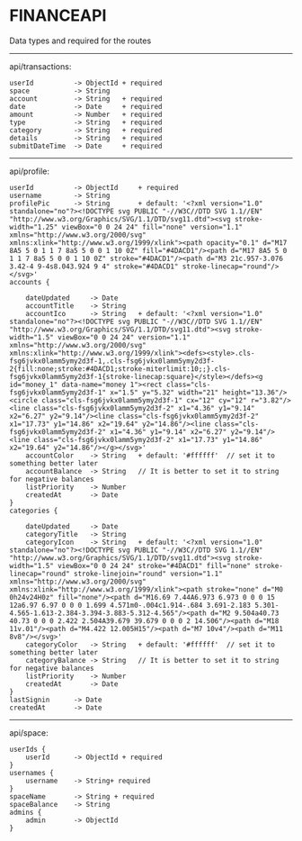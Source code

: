 # FINANCEAPI

Data types and required for the routes

----------------------------------
api/transactions: 

    userId          -> ObjectId + required
    space           -> String 
    account         -> String   + required
    date            -> Date     + required
    amount          -> Number   + required
    type            -> String   + required
    category        -> String   + required
    details         -> String   + required
    submitDateTime  -> Date     + required

----------------------------------
api/profile:

    userId          -> ObjectId     + required
    username        -> String
    profilePic      -> String       + default: '<?xml version="1.0" standalone="no"?><!DOCTYPE svg PUBLIC "-//W3C//DTD SVG 1.1//EN" "http://www.w3.org/Graphics/SVG/1.1/DTD/svg11.dtd"><svg stroke-width="1.25" viewBox="0 0 24 24" fill="none" version="1.1" xmlns="http://www.w3.org/2000/svg" xmlns:xlink="http://www.w3.org/1999/xlink"><path opacity="0.1" d="M17 8A5 5 0 1 1 7 8a5 5 0 0 1 10 0Z" fill="#4DACD1"/><path d="M17 8A5 5 0 1 1 7 8a5 5 0 0 1 10 0Z" stroke="#4DACD1"/><path d="M3 21c.957-3.076 3.42-4 9-4s8.043.924 9 4" stroke="#4DACD1" stroke-linecap="round"/></svg>'
    accounts {
        
        dateUpdated     -> Date
        accountTitle    -> String
        accountIco      -> String   + default: '<?xml version="1.0" standalone="no"?><!DOCTYPE svg PUBLIC "-//W3C//DTD SVG 1.1//EN" "http://www.w3.org/Graphics/SVG/1.1/DTD/svg11.dtd"><svg stroke-width="1.5" viewBox="0 0 24 24" version="1.1" xmlns="http://www.w3.org/2000/svg" xmlns:xlink="http://www.w3.org/1999/xlink"><defs><style>.cls-fsg6jvkx0lamm5ymy2d3f-1,.cls-fsg6jvkx0lamm5ymy2d3f-2{fill:none;stroke:#4DACD1;stroke-miterlimit:10;;}.cls-fsg6jvkx0lamm5ymy2d3f-1{stroke-linecap:square}</style></defs><g id="money_1" data-name="money 1"><rect class="cls-fsg6jvkx0lamm5ymy2d3f-1" x="1.5" y="5.32" width="21" height="13.36"/><circle class="cls-fsg6jvkx0lamm5ymy2d3f-1" cx="12" cy="12" r="3.82"/><line class="cls-fsg6jvkx0lamm5ymy2d3f-2" x1="4.36" y1="9.14" x2="6.27" y2="9.14"/><line class="cls-fsg6jvkx0lamm5ymy2d3f-2" x1="17.73" y1="14.86" x2="19.64" y2="14.86"/><line class="cls-fsg6jvkx0lamm5ymy2d3f-2" x1="4.36" y1="9.14" x2="6.27" y2="9.14"/><line class="cls-fsg6jvkx0lamm5ymy2d3f-2" x1="17.73" y1="14.86" x2="19.64" y2="14.86"/></g></svg>'
        accountColor    -> String   + default: '#ffffff'  // set it to something better later
        accountBalance  -> String   // It is better to set it to string for negative balances
        listPriority    -> Number
        createdAt       -> Date
    }
    categories {

        dateUpdated     -> Date
        categoryTitle   -> String
        categoryIcon    -> String   + default: '<?xml version="1.0" standalone="no"?><!DOCTYPE svg PUBLIC "-//W3C//DTD SVG 1.1//EN" "http://www.w3.org/Graphics/SVG/1.1/DTD/svg11.dtd"><svg stroke-width="1.5" viewBox="0 0 24 24" stroke="#4DACD1" fill="none" stroke-linecap="round" stroke-linejoin="round" version="1.1" xmlns="http://www.w3.org/2000/svg" xmlns:xlink="http://www.w3.org/1999/xlink"><path stroke="none" d="M0 0h24v24H0z" fill="none"/><path d="M16.69 7.44A6.973 6.973 0 0 0 15 12a6.97 6.97 0 0 0 1.699 4.571m0-.004c1.914-.684 3.691-2.183 5.301-4.565-1.613-2.384-3.394-3.883-5.312-4.565"/><path d="M2 9.504a40.73 40.73 0 0 0 2.422 2.504A39.679 39.679 0 0 0 2 14.506"/><path d="M18 11v.01"/><path d="M4.422 12.005H15"/><path d="M7 10v4"/><path d="M11 8v8"/></svg>'
        categoryColor   -> String   + default: '#ffffff'  // set it to something better later
        categoryBalance -> String   // It is better to set it to string for negative balances
        listPriority    -> Number
        createdAt       -> Date
    }
    lastSignin      -> Date
    createdAt       -> Date

----------------------------------
api/space:

    userIds {
        userId      -> ObjectId + required
    }
    usernames {
        username    -> String+ required
    }
    spaceName       -> String + required
    spaceBalance    -> String
    admins {
        admin       -> ObjectId
    }
